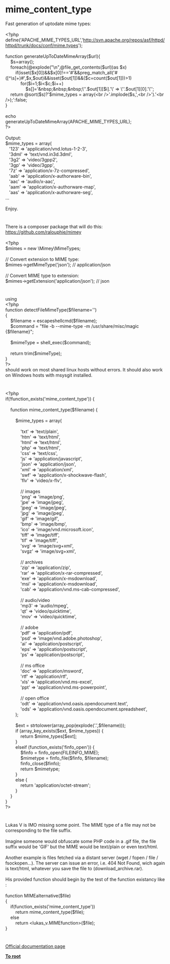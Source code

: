 # mime_content_type




<div class="phpcode"><span class="html">
Fast generation of uptodate mime types:<br><br><span class="default">&lt;?php<br>define</span><span class="keyword">(</span><span class="string">&apos;APACHE_MIME_TYPES_URL&apos;</span><span class="keyword">,</span><span class="string">&apos;<a href="http://svn.apache.org/repos/asf/httpd/httpd/trunk/docs/conf/mime.types" rel="nofollow" target="_blank">http://svn.apache.org/repos/asf/httpd/httpd/trunk/docs/conf/mime.types</a>&apos;</span><span class="keyword">);<br><br>function </span><span class="default">generateUpToDateMimeArray</span><span class="keyword">(</span><span class="default">$url</span><span class="keyword">){<br>&#xA0; &#xA0; </span><span class="default">$s</span><span class="keyword">=array();<br>&#xA0; &#xA0; foreach(@</span><span class="default">explode</span><span class="keyword">(</span><span class="string">&quot;\n&quot;</span><span class="keyword">,@</span><span class="default">file_get_contents</span><span class="keyword">(</span><span class="default">$url</span><span class="keyword">))as </span><span class="default">$x</span><span class="keyword">)<br>&#xA0; &#xA0; &#xA0; &#xA0; if(isset(</span><span class="default">$x</span><span class="keyword">[</span><span class="default">0</span><span class="keyword">])&amp;&amp;</span><span class="default">$x</span><span class="keyword">[</span><span class="default">0</span><span class="keyword">]!==</span><span class="string">&apos;#&apos;</span><span class="keyword">&amp;&amp;</span><span class="default">preg_match_all</span><span class="keyword">(</span><span class="string">&apos;#([^\s]+)#&apos;</span><span class="keyword">,</span><span class="default">$x</span><span class="keyword">,</span><span class="default">$out</span><span class="keyword">)&amp;&amp;isset(</span><span class="default">$out</span><span class="keyword">[</span><span class="default">1</span><span class="keyword">])&amp;&amp;(</span><span class="default">$c</span><span class="keyword">=</span><span class="default">count</span><span class="keyword">(</span><span class="default">$out</span><span class="keyword">[</span><span class="default">1</span><span class="keyword">]))&gt;</span><span class="default">1</span><span class="keyword">)<br>&#xA0; &#xA0; &#xA0; &#xA0; &#xA0; &#xA0; for(</span><span class="default">$i</span><span class="keyword">=</span><span class="default">1</span><span class="keyword">;</span><span class="default">$i</span><span class="keyword">&lt;</span><span class="default">$c</span><span class="keyword">;</span><span class="default">$i</span><span class="keyword">++)<br>&#xA0; &#xA0; &#xA0; &#xA0; &#xA0; &#xA0; &#xA0; &#xA0; </span><span class="default">$s</span><span class="keyword">[]=</span><span class="string">&apos;&amp;nbsp;&amp;nbsp;&amp;nbsp;\&apos;&apos;</span><span class="keyword">.</span><span class="default">$out</span><span class="keyword">[</span><span class="default">1</span><span class="keyword">][</span><span class="default">$i</span><span class="keyword">].</span><span class="string">&apos;\&apos; =&gt; \&apos;&apos;</span><span class="keyword">.</span><span class="default">$out</span><span class="keyword">[</span><span class="default">1</span><span class="keyword">][</span><span class="default">0</span><span class="keyword">].</span><span class="string">&apos;\&apos;&apos;</span><span class="keyword">;<br>&#xA0; &#xA0; return @</span><span class="default">sort</span><span class="keyword">(</span><span class="default">$s</span><span class="keyword">)?</span><span class="string">&apos;$mime_types = array(&lt;br /&gt;&apos;</span><span class="keyword">.</span><span class="default">implode</span><span class="keyword">(</span><span class="default">$s</span><span class="keyword">,</span><span class="string">&apos;,&lt;br /&gt;&apos;</span><span class="keyword">).</span><span class="string">&apos;&lt;br /&gt;);&apos;</span><span class="keyword">:</span><span class="default">false</span><span class="keyword">;<br>}<br><br>echo<br></span><span class="default">generateUpToDateMimeArray</span><span class="keyword">(</span><span class="default">APACHE_MIME_TYPES_URL</span><span class="keyword">);<br></span><span class="default">?&gt;<br></span><br>Output:<br>$mime_types = array(<br>&#xA0;&#xA0; &apos;123&apos; =&gt; &apos;application/vnd.lotus-1-2-3&apos;,<br>&#xA0;&#xA0; &apos;3dml&apos; =&gt; &apos;text/vnd.in3d.3dml&apos;,<br>&#xA0;&#xA0; &apos;3g2&apos; =&gt; &apos;video/3gpp2&apos;,<br>&#xA0;&#xA0; &apos;3gp&apos; =&gt; &apos;video/3gpp&apos;,<br>&#xA0;&#xA0; &apos;7z&apos; =&gt; &apos;application/x-7z-compressed&apos;,<br>&#xA0;&#xA0; &apos;aab&apos; =&gt; &apos;application/x-authorware-bin&apos;,<br>&#xA0;&#xA0; &apos;aac&apos; =&gt; &apos;audio/x-aac&apos;,<br>&#xA0;&#xA0; &apos;aam&apos; =&gt; &apos;application/x-authorware-map&apos;,<br>&#xA0;&#xA0; &apos;aas&apos; =&gt; &apos;application/x-authorware-seg&apos;,<br>...<br><br>Enjoy.</span>
</div>
  

#


<div class="phpcode"><span class="html">
There is a composer package that will do this:<br><a href="https://github.com/ralouphie/mimey" rel="nofollow" target="_blank">https://github.com/ralouphie/mimey</a><br><br><span class="default">&lt;?php<br>$mimes </span><span class="keyword">= new \</span><span class="default">Mimey</span><span class="keyword">\</span><span class="default">MimeTypes</span><span class="keyword">;<br><br></span><span class="comment">// Convert extension to MIME type:<br></span><span class="default">$mimes</span><span class="keyword">-&gt;</span><span class="default">getMimeType</span><span class="keyword">(</span><span class="string">&apos;json&apos;</span><span class="keyword">); </span><span class="comment">// application/json<br><br>// Convert MIME type to extension:<br></span><span class="default">$mimes</span><span class="keyword">-&gt;</span><span class="default">getExtension</span><span class="keyword">(</span><span class="string">&apos;application/json&apos;</span><span class="keyword">); </span><span class="comment">// json</span>
</span>
</div>
  

#


<div class="phpcode"><span class="html">
using <br><span class="default">&lt;?php<br></span><span class="keyword">function </span><span class="default">detectFileMimeType</span><span class="keyword">(</span><span class="default">$filename</span><span class="keyword">=</span><span class="string">&apos;&apos;</span><span class="keyword">)<br>{<br>&#xA0; &#xA0; </span><span class="default">$filename </span><span class="keyword">= </span><span class="default">escapeshellcmd</span><span class="keyword">(</span><span class="default">$filename</span><span class="keyword">);<br>&#xA0; &#xA0; </span><span class="default">$command </span><span class="keyword">= </span><span class="string">&quot;file -b --mime-type -m /usr/share/misc/magic </span><span class="keyword">{</span><span class="default">$filename</span><span class="keyword">}</span><span class="string">&quot;</span><span class="keyword">;<br><br>&#xA0; &#xA0; </span><span class="default">$mimeType </span><span class="keyword">= </span><span class="default">shell_exec</span><span class="keyword">(</span><span class="default">$command</span><span class="keyword">);<br>&#xA0; &#xA0; &#xA0; &#xA0; &#xA0; &#xA0; <br>&#xA0; &#xA0; return </span><span class="default">trim</span><span class="keyword">(</span><span class="default">$mimeType</span><span class="keyword">);<br>}<br></span><span class="default">?&gt;<br></span>should work on most shared linux hosts without errors. It should also work on Windows hosts with msysgit installed.</span>
</div>
  

#


<div class="phpcode"><span class="html">
<span class="default">&lt;?php<br></span><span class="keyword">if(!</span><span class="default">function_exists</span><span class="keyword">(</span><span class="string">&apos;mime_content_type&apos;</span><span class="keyword">)) {<br><br>&#xA0; &#xA0; function </span><span class="default">mime_content_type</span><span class="keyword">(</span><span class="default">$filename</span><span class="keyword">) {<br><br>&#xA0; &#xA0; &#xA0; &#xA0; </span><span class="default">$mime_types </span><span class="keyword">= array(<br><br>&#xA0; &#xA0; &#xA0; &#xA0; &#xA0; &#xA0; </span><span class="string">&apos;txt&apos; </span><span class="keyword">=&gt; </span><span class="string">&apos;text/plain&apos;</span><span class="keyword">,<br>&#xA0; &#xA0; &#xA0; &#xA0; &#xA0; &#xA0; </span><span class="string">&apos;htm&apos; </span><span class="keyword">=&gt; </span><span class="string">&apos;text/html&apos;</span><span class="keyword">,<br>&#xA0; &#xA0; &#xA0; &#xA0; &#xA0; &#xA0; </span><span class="string">&apos;html&apos; </span><span class="keyword">=&gt; </span><span class="string">&apos;text/html&apos;</span><span class="keyword">,<br>&#xA0; &#xA0; &#xA0; &#xA0; &#xA0; &#xA0; </span><span class="string">&apos;php&apos; </span><span class="keyword">=&gt; </span><span class="string">&apos;text/html&apos;</span><span class="keyword">,<br>&#xA0; &#xA0; &#xA0; &#xA0; &#xA0; &#xA0; </span><span class="string">&apos;css&apos; </span><span class="keyword">=&gt; </span><span class="string">&apos;text/css&apos;</span><span class="keyword">,<br>&#xA0; &#xA0; &#xA0; &#xA0; &#xA0; &#xA0; </span><span class="string">&apos;js&apos; </span><span class="keyword">=&gt; </span><span class="string">&apos;application/javascript&apos;</span><span class="keyword">,<br>&#xA0; &#xA0; &#xA0; &#xA0; &#xA0; &#xA0; </span><span class="string">&apos;json&apos; </span><span class="keyword">=&gt; </span><span class="string">&apos;application/json&apos;</span><span class="keyword">,<br>&#xA0; &#xA0; &#xA0; &#xA0; &#xA0; &#xA0; </span><span class="string">&apos;xml&apos; </span><span class="keyword">=&gt; </span><span class="string">&apos;application/xml&apos;</span><span class="keyword">,<br>&#xA0; &#xA0; &#xA0; &#xA0; &#xA0; &#xA0; </span><span class="string">&apos;swf&apos; </span><span class="keyword">=&gt; </span><span class="string">&apos;application/x-shockwave-flash&apos;</span><span class="keyword">,<br>&#xA0; &#xA0; &#xA0; &#xA0; &#xA0; &#xA0; </span><span class="string">&apos;flv&apos; </span><span class="keyword">=&gt; </span><span class="string">&apos;video/x-flv&apos;</span><span class="keyword">,<br><br>&#xA0; &#xA0; &#xA0; &#xA0; &#xA0; &#xA0; </span><span class="comment">// images<br>&#xA0; &#xA0; &#xA0; &#xA0; &#xA0; &#xA0; </span><span class="string">&apos;png&apos; </span><span class="keyword">=&gt; </span><span class="string">&apos;image/png&apos;</span><span class="keyword">,<br>&#xA0; &#xA0; &#xA0; &#xA0; &#xA0; &#xA0; </span><span class="string">&apos;jpe&apos; </span><span class="keyword">=&gt; </span><span class="string">&apos;image/jpeg&apos;</span><span class="keyword">,<br>&#xA0; &#xA0; &#xA0; &#xA0; &#xA0; &#xA0; </span><span class="string">&apos;jpeg&apos; </span><span class="keyword">=&gt; </span><span class="string">&apos;image/jpeg&apos;</span><span class="keyword">,<br>&#xA0; &#xA0; &#xA0; &#xA0; &#xA0; &#xA0; </span><span class="string">&apos;jpg&apos; </span><span class="keyword">=&gt; </span><span class="string">&apos;image/jpeg&apos;</span><span class="keyword">,<br>&#xA0; &#xA0; &#xA0; &#xA0; &#xA0; &#xA0; </span><span class="string">&apos;gif&apos; </span><span class="keyword">=&gt; </span><span class="string">&apos;image/gif&apos;</span><span class="keyword">,<br>&#xA0; &#xA0; &#xA0; &#xA0; &#xA0; &#xA0; </span><span class="string">&apos;bmp&apos; </span><span class="keyword">=&gt; </span><span class="string">&apos;image/bmp&apos;</span><span class="keyword">,<br>&#xA0; &#xA0; &#xA0; &#xA0; &#xA0; &#xA0; </span><span class="string">&apos;ico&apos; </span><span class="keyword">=&gt; </span><span class="string">&apos;image/vnd.microsoft.icon&apos;</span><span class="keyword">,<br>&#xA0; &#xA0; &#xA0; &#xA0; &#xA0; &#xA0; </span><span class="string">&apos;tiff&apos; </span><span class="keyword">=&gt; </span><span class="string">&apos;image/tiff&apos;</span><span class="keyword">,<br>&#xA0; &#xA0; &#xA0; &#xA0; &#xA0; &#xA0; </span><span class="string">&apos;tif&apos; </span><span class="keyword">=&gt; </span><span class="string">&apos;image/tiff&apos;</span><span class="keyword">,<br>&#xA0; &#xA0; &#xA0; &#xA0; &#xA0; &#xA0; </span><span class="string">&apos;svg&apos; </span><span class="keyword">=&gt; </span><span class="string">&apos;image/svg+xml&apos;</span><span class="keyword">,<br>&#xA0; &#xA0; &#xA0; &#xA0; &#xA0; &#xA0; </span><span class="string">&apos;svgz&apos; </span><span class="keyword">=&gt; </span><span class="string">&apos;image/svg+xml&apos;</span><span class="keyword">,<br><br>&#xA0; &#xA0; &#xA0; &#xA0; &#xA0; &#xA0; </span><span class="comment">// archives<br>&#xA0; &#xA0; &#xA0; &#xA0; &#xA0; &#xA0; </span><span class="string">&apos;zip&apos; </span><span class="keyword">=&gt; </span><span class="string">&apos;application/zip&apos;</span><span class="keyword">,<br>&#xA0; &#xA0; &#xA0; &#xA0; &#xA0; &#xA0; </span><span class="string">&apos;rar&apos; </span><span class="keyword">=&gt; </span><span class="string">&apos;application/x-rar-compressed&apos;</span><span class="keyword">,<br>&#xA0; &#xA0; &#xA0; &#xA0; &#xA0; &#xA0; </span><span class="string">&apos;exe&apos; </span><span class="keyword">=&gt; </span><span class="string">&apos;application/x-msdownload&apos;</span><span class="keyword">,<br>&#xA0; &#xA0; &#xA0; &#xA0; &#xA0; &#xA0; </span><span class="string">&apos;msi&apos; </span><span class="keyword">=&gt; </span><span class="string">&apos;application/x-msdownload&apos;</span><span class="keyword">,<br>&#xA0; &#xA0; &#xA0; &#xA0; &#xA0; &#xA0; </span><span class="string">&apos;cab&apos; </span><span class="keyword">=&gt; </span><span class="string">&apos;application/vnd.ms-cab-compressed&apos;</span><span class="keyword">,<br><br>&#xA0; &#xA0; &#xA0; &#xA0; &#xA0; &#xA0; </span><span class="comment">// audio/video<br>&#xA0; &#xA0; &#xA0; &#xA0; &#xA0; &#xA0; </span><span class="string">&apos;mp3&apos; </span><span class="keyword">=&gt; </span><span class="string">&apos;audio/mpeg&apos;</span><span class="keyword">,<br>&#xA0; &#xA0; &#xA0; &#xA0; &#xA0; &#xA0; </span><span class="string">&apos;qt&apos; </span><span class="keyword">=&gt; </span><span class="string">&apos;video/quicktime&apos;</span><span class="keyword">,<br>&#xA0; &#xA0; &#xA0; &#xA0; &#xA0; &#xA0; </span><span class="string">&apos;mov&apos; </span><span class="keyword">=&gt; </span><span class="string">&apos;video/quicktime&apos;</span><span class="keyword">,<br><br>&#xA0; &#xA0; &#xA0; &#xA0; &#xA0; &#xA0; </span><span class="comment">// adobe<br>&#xA0; &#xA0; &#xA0; &#xA0; &#xA0; &#xA0; </span><span class="string">&apos;pdf&apos; </span><span class="keyword">=&gt; </span><span class="string">&apos;application/pdf&apos;</span><span class="keyword">,<br>&#xA0; &#xA0; &#xA0; &#xA0; &#xA0; &#xA0; </span><span class="string">&apos;psd&apos; </span><span class="keyword">=&gt; </span><span class="string">&apos;image/vnd.adobe.photoshop&apos;</span><span class="keyword">,<br>&#xA0; &#xA0; &#xA0; &#xA0; &#xA0; &#xA0; </span><span class="string">&apos;ai&apos; </span><span class="keyword">=&gt; </span><span class="string">&apos;application/postscript&apos;</span><span class="keyword">,<br>&#xA0; &#xA0; &#xA0; &#xA0; &#xA0; &#xA0; </span><span class="string">&apos;eps&apos; </span><span class="keyword">=&gt; </span><span class="string">&apos;application/postscript&apos;</span><span class="keyword">,<br>&#xA0; &#xA0; &#xA0; &#xA0; &#xA0; &#xA0; </span><span class="string">&apos;ps&apos; </span><span class="keyword">=&gt; </span><span class="string">&apos;application/postscript&apos;</span><span class="keyword">,<br><br>&#xA0; &#xA0; &#xA0; &#xA0; &#xA0; &#xA0; </span><span class="comment">// ms office<br>&#xA0; &#xA0; &#xA0; &#xA0; &#xA0; &#xA0; </span><span class="string">&apos;doc&apos; </span><span class="keyword">=&gt; </span><span class="string">&apos;application/msword&apos;</span><span class="keyword">,<br>&#xA0; &#xA0; &#xA0; &#xA0; &#xA0; &#xA0; </span><span class="string">&apos;rtf&apos; </span><span class="keyword">=&gt; </span><span class="string">&apos;application/rtf&apos;</span><span class="keyword">,<br>&#xA0; &#xA0; &#xA0; &#xA0; &#xA0; &#xA0; </span><span class="string">&apos;xls&apos; </span><span class="keyword">=&gt; </span><span class="string">&apos;application/vnd.ms-excel&apos;</span><span class="keyword">,<br>&#xA0; &#xA0; &#xA0; &#xA0; &#xA0; &#xA0; </span><span class="string">&apos;ppt&apos; </span><span class="keyword">=&gt; </span><span class="string">&apos;application/vnd.ms-powerpoint&apos;</span><span class="keyword">,<br><br>&#xA0; &#xA0; &#xA0; &#xA0; &#xA0; &#xA0; </span><span class="comment">// open office<br>&#xA0; &#xA0; &#xA0; &#xA0; &#xA0; &#xA0; </span><span class="string">&apos;odt&apos; </span><span class="keyword">=&gt; </span><span class="string">&apos;application/vnd.oasis.opendocument.text&apos;</span><span class="keyword">,<br>&#xA0; &#xA0; &#xA0; &#xA0; &#xA0; &#xA0; </span><span class="string">&apos;ods&apos; </span><span class="keyword">=&gt; </span><span class="string">&apos;application/vnd.oasis.opendocument.spreadsheet&apos;</span><span class="keyword">,<br>&#xA0; &#xA0; &#xA0; &#xA0; );<br><br>&#xA0; &#xA0; &#xA0; &#xA0; </span><span class="default">$ext </span><span class="keyword">= </span><span class="default">strtolower</span><span class="keyword">(</span><span class="default">array_pop</span><span class="keyword">(</span><span class="default">explode</span><span class="keyword">(</span><span class="string">&apos;.&apos;</span><span class="keyword">,</span><span class="default">$filename</span><span class="keyword">)));<br>&#xA0; &#xA0; &#xA0; &#xA0; if (</span><span class="default">array_key_exists</span><span class="keyword">(</span><span class="default">$ext</span><span class="keyword">, </span><span class="default">$mime_types</span><span class="keyword">)) {<br>&#xA0; &#xA0; &#xA0; &#xA0; &#xA0; &#xA0; return </span><span class="default">$mime_types</span><span class="keyword">[</span><span class="default">$ext</span><span class="keyword">];<br>&#xA0; &#xA0; &#xA0; &#xA0; }<br>&#xA0; &#xA0; &#xA0; &#xA0; elseif (</span><span class="default">function_exists</span><span class="keyword">(</span><span class="string">&apos;finfo_open&apos;</span><span class="keyword">)) {<br>&#xA0; &#xA0; &#xA0; &#xA0; &#xA0; &#xA0; </span><span class="default">$finfo </span><span class="keyword">= </span><span class="default">finfo_open</span><span class="keyword">(</span><span class="default">FILEINFO_MIME</span><span class="keyword">);<br>&#xA0; &#xA0; &#xA0; &#xA0; &#xA0; &#xA0; </span><span class="default">$mimetype </span><span class="keyword">= </span><span class="default">finfo_file</span><span class="keyword">(</span><span class="default">$finfo</span><span class="keyword">, </span><span class="default">$filename</span><span class="keyword">);<br>&#xA0; &#xA0; &#xA0; &#xA0; &#xA0; &#xA0; </span><span class="default">finfo_close</span><span class="keyword">(</span><span class="default">$finfo</span><span class="keyword">);<br>&#xA0; &#xA0; &#xA0; &#xA0; &#xA0; &#xA0; return </span><span class="default">$mimetype</span><span class="keyword">;<br>&#xA0; &#xA0; &#xA0; &#xA0; }<br>&#xA0; &#xA0; &#xA0; &#xA0; else {<br>&#xA0; &#xA0; &#xA0; &#xA0; &#xA0; &#xA0; return </span><span class="string">&apos;application/octet-stream&apos;</span><span class="keyword">;<br>&#xA0; &#xA0; &#xA0; &#xA0; }<br>&#xA0; &#xA0; }<br>}<br></span><span class="default">?&gt;</span>
</span>
</div>
  

#


<div class="phpcode"><span class="html">
Lukas V is IMO missing some point. The MIME type of a file may not be corresponding to the file suffix.<br><br>Imagine someone would obfuscate some PHP code in a .gif file, the file suffix would be &apos;GIF&apos; but the MIME would be text/plain or even text/html.<br><br>Another example is files fetched via a distant server (wget / fopen / file / fsockopen...). The server can issue an error, i.e. 404 Not Found, wich again is text/html, whatever you save the file to (download_archive.rar).<br><br>His provided function should begin by the test of the function existancy like :<br><br>function MIMEalternative($file)<br>{<br>&#xA0; &#xA0; if(function_exists(&apos;mime_content_type&apos;))<br>&#xA0; &#xA0; &#xA0; &#xA0; return mime_content_type($file);<br>&#xA0; &#xA0; else<br>&#xA0; &#xA0; &#xA0; &#xA0; return &lt;lukas_v.MIMEfunction&gt;($file);<br>}</span>
</div>
  

#

[Official documentation page](https://www.php.net/manual/en/function.mime-content-type.php)

**[To root](/README.md)**